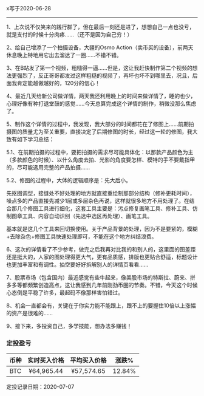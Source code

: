 x写于2020-06-28

-----
1、上次说不仅笑来的践行群了，但在最后一刻还是进了，想想自己一点也没亏，就是支付的时候十分肉疼……（还不是因为自己穷！）

2、给自己增添了一个拍摄设备，大疆的Osmo Action（卖币买的设备），前两天休息晚上特地用它出去溜达了一圈……不错不错。

3、在B站发了第一个视频，粗糙得一逼……但是，这让我赶快制作第二个视频的想法更强烈了，反正哥哥都发过这样粗糙的视频了，再坏也坏不到哪里去，况且，后面我肯定能越做越好的，120分的信心！

4、最近几天给新公司做详情，两天我还利用晚上的时间来做详情了，睡的也少，心理好像有种打退堂鼓的感觉……今天总算完成这个详情的制作，稍微没那么焦虑了。

5、制作这个详情的过程中，我发现，我大部分的时间都花在了修图上……前期拍摄图的质量尤为至关重要，直接决定了后期修图的时长，经过这一轮的修图，我大致有如下学习总结：

5.1、在前期拍摄的过程中，要把拍摄的需求尽可能具体化：以那款产品颜色为主（多款颜色的时候）、以什么角度去拍、光影的角度要怎样、模特的手不要戴指甲的，尽可能选用完整的产品拍摄……

5.2、修图的过程中，大体的逻辑顺序是：先大后小。

先抠图调型，接缝处不好处理的地方就直接重绘制那部分结构（修补更耗时间），噪点多的产品直接先减少1层或多层杂色再说，这样就很多地方不用处理了。在结合那几个修图工具进行细化，这套工具主要是：污点修复画笔工具、修补工具、仿制图章工具、内容自动识别（先选中选区再处理）、画笔工具。

基本就是这几个工具来回切换使用。关于产品背景的处理，因为不是要紧的，模糊+去除杂色+修图工具快速处理即可，不能在这个地方纠结浪费。

6、这次的详情看了不少参考，做完之后我再对比我的和别人的，这里面的图差距还是挺大的，人家的图处理得更大气，更有品质感，排版也更贴合舒适，标题设计也更加丰富和有调性。抽空要好好拆解别人的详情页看看……

7、股票市场（包含国内）最近感觉有些牛起来，像美股市场的特斯拉、蔚来、拼多多等都频繁创造高点，这让我感到几年前刚劲币圈的节奏。不错，今天这个时候心态倒是平稳了许多，最起码不像那样害怕错过。

8、机会一直都会有，关键在于你实力能不能跟上，跟不上的要握住10倍以上涨幅的资产是很难的……

9、接下来，多投资自己，多学技能，想办法多赚钱！


### 定投盈亏

| 币种 | 实时买入价格 | 平均买入价格 |  涨跌%  |  
| :--: | :----------: | :----------: | :-----: |
| BTC  |  ¥64,965.44  |   ¥57,574.65  | 12.84% |

定投记录日期：2020-07-07
